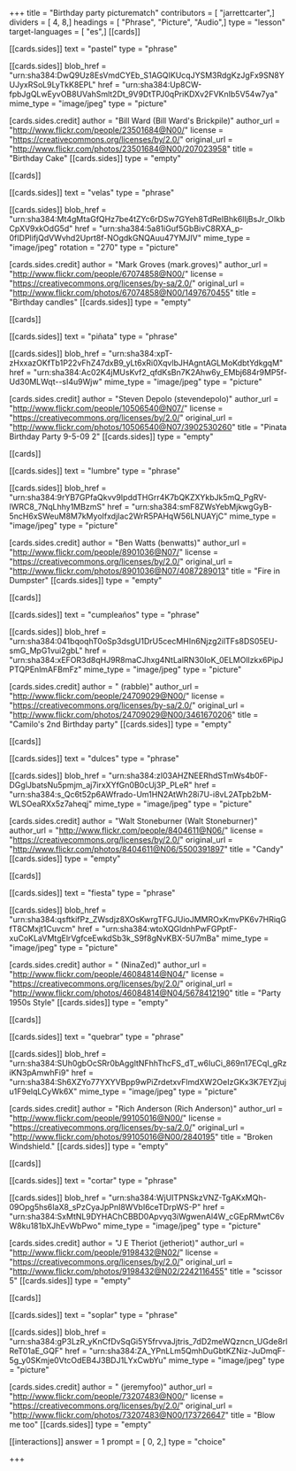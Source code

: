 +++
title = "Birthday party picturematch"
contributors = [ "jarrettcarter",]
dividers = [ 4, 8,]
headings = [ "Phrase", "Picture", "Audio",]
type = "lesson"
target-languages = [ "es",]
[[cards]]

[[cards.sides]]
text = "pastel"
type = "phrase"

[[cards.sides]]
blob_href = "urn:sha384:DwQ9Uz8EsVmdCYEb_S1AGQIKUcqJYSM3RdgKzJgFx9SN8YUJyxRSoL9LyTkK8EPL"
href = "urn:sha384:Up8CW-fpbJgQLwEyvOB8UVahSmlt2Dt_9V9DtTPJ0qPriKDXv2FVKnIb5V54w7ya"
mime_type = "image/jpeg"
type = "picture"

[cards.sides.credit]
author = "Bill Ward (Bill Ward's Brickpile)"
author_url = "http://www.flickr.com/people/23501684@N00/"
license = "https://creativecommons.org/licenses/by/2.0/"
original_url = "http://www.flickr.com/photos/23501684@N00/207023958"
title = "Birthday Cake"
[[cards.sides]]
type = "empty"

[[cards]]

[[cards.sides]]
text = "velas"
type = "phrase"

[[cards.sides]]
blob_href = "urn:sha384:Mt4gMtaGfQHz7be4tZYc6rDSw7GYeh8TdReIBhk6lIjBsJr_OIkbCpXV9xkOdG5d"
href = "urn:sha384:5a81iGuf5GbBivC8RXA_p-0fIDPlifjQdVWvhd2Uprt8f-NOgdkGNQAuu47YMJIV"
mime_type = "image/jpeg"
rotation = "270"
type = "picture"

[cards.sides.credit]
author = "Mark Groves (mark.groves)"
author_url = "http://www.flickr.com/people/67074858@N00/"
license = "https://creativecommons.org/licenses/by-sa/2.0/"
original_url = "http://www.flickr.com/photos/67074858@N00/1497670455"
title = "Birthday candles"
[[cards.sides]]
type = "empty"

[[cards]]

[[cards.sides]]
text = "piñata"
type = "phrase"

[[cards.sides]]
blob_href = "urn:sha384:xpT-zHxxazOKfTb1P22vFhZ47dxB9_yLt6xRi0XqvlbJHAgntAGLMoKdbtYdkgqM"
href = "urn:sha384:Ac02K4jMUsKvf2_qfdKsBn7K2Ahw6y_EMbj684r9MP5f-Ud30MLWqt--sI4u9Wjw"
mime_type = "image/jpeg"
type = "picture"

[cards.sides.credit]
author = "Steven Depolo (stevendepolo)"
author_url = "http://www.flickr.com/people/10506540@N07/"
license = "https://creativecommons.org/licenses/by/2.0/"
original_url = "http://www.flickr.com/photos/10506540@N07/3902530260"
title = "Pinata Birthday Party 9-5-09 2"
[[cards.sides]]
type = "empty"

[[cards]]

[[cards.sides]]
text = "lumbre"
type = "phrase"

[[cards.sides]]
blob_href = "urn:sha384:9rYB7GPfaQkvv9IpddTHGrr4K7bQKZXYkbJk5mQ_PgRV-lWRC8_7NqLhhy1MBzmS"
href = "urn:sha384:smF8ZWsYebMjkwgGyB-5ncH6xSWeuM8M7kMyoIfxdjIac2WrR5PAHqW56LNUAYjC"
mime_type = "image/jpeg"
type = "picture"

[cards.sides.credit]
author = "Ben Watts (benwatts)"
author_url = "http://www.flickr.com/people/8901036@N07/"
license = "https://creativecommons.org/licenses/by/2.0/"
original_url = "http://www.flickr.com/photos/8901036@N07/4087289013"
title = "Fire in Dumpster"
[[cards.sides]]
type = "empty"

[[cards]]

[[cards.sides]]
text = "cumpleaños"
type = "phrase"

[[cards.sides]]
blob_href = "urn:sha384:041bqoqhT0oSp3dsgU1DrU5cecMHIn6Njzg2ilTFs8DS05EU-smG_MpG1vui2gbL"
href = "urn:sha384:xEFOR3d8qHJ9R8maCJhxg4NtLalRN30IoK_0ELMOllzkx6PipJPTQPEnlmAFBmFz"
mime_type = "image/jpeg"
type = "picture"

[cards.sides.credit]
author = " (rabble)"
author_url = "http://www.flickr.com/people/24709029@N00/"
license = "https://creativecommons.org/licenses/by-sa/2.0/"
original_url = "http://www.flickr.com/photos/24709029@N00/3461670206"
title = "Camilo's 2nd Birthday party"
[[cards.sides]]
type = "empty"

[[cards]]

[[cards.sides]]
text = "dulces"
type = "phrase"

[[cards.sides]]
blob_href = "urn:sha384:zI03AHZNEERhdSTmWs4b0F-DGglJbatsNu5pmjm_aj7irxXYfGn0B0cUj3P_PLeR"
href = "urn:sha384:s_Qc6t52p6AWfrado-Um1HN2AtWh28i7U-i8vL2ATpb2bM-WLSOeaRXx5z7aheqj"
mime_type = "image/jpeg"
type = "picture"

[cards.sides.credit]
author = "Walt Stoneburner (Walt Stoneburner)"
author_url = "http://www.flickr.com/people/8404611@N06/"
license = "https://creativecommons.org/licenses/by/2.0/"
original_url = "http://www.flickr.com/photos/8404611@N06/5500391897"
title = "Candy"
[[cards.sides]]
type = "empty"

[[cards]]

[[cards.sides]]
text = "fiesta"
type = "phrase"

[[cards.sides]]
blob_href = "urn:sha384:qsftkifPz_ZWsdjz8XOsKwrgTFGJUioJMMROxKmvPK6v7HRiqGfT8CMxjt1Cuvcm"
href = "urn:sha384:wtoXQGldnhPwFGPptF-xuCoKLaVMtgElrVgfceEwkdSb3k_S9f8gNvKBX-5U7mBa"
mime_type = "image/jpeg"
type = "picture"

[cards.sides.credit]
author = " (NinaZed)"
author_url = "http://www.flickr.com/people/46084814@N04/"
license = "https://creativecommons.org/licenses/by/2.0/"
original_url = "http://www.flickr.com/photos/46084814@N04/5678412190"
title = "Party 1950s Style"
[[cards.sides]]
type = "empty"

[[cards]]

[[cards.sides]]
text = "quebrar"
type = "phrase"

[[cards.sides]]
blob_href = "urn:sha384:SUh0gbOcSRr0bAggltNFhhThcFS_dT_w6IuCi_869n17ECqI_gRziKN3pAmwhFi9"
href = "urn:sha384:Sh6XZYo77YXYVBpp9wPiZrdetxvFlmdXW2OeIzGKx3K7EYZjuju1F9elqLCyWk6X"
mime_type = "image/jpeg"
type = "picture"

[cards.sides.credit]
author = "Rich Anderson (Rich Anderson)"
author_url = "http://www.flickr.com/people/99105016@N00/"
license = "https://creativecommons.org/licenses/by-sa/2.0/"
original_url = "http://www.flickr.com/photos/99105016@N00/2840195"
title = "Broken Windshield."
[[cards.sides]]
type = "empty"

[[cards]]

[[cards.sides]]
text = "cortar"
type = "phrase"

[[cards.sides]]
blob_href = "urn:sha384:WjUITPNSkzVNZ-TgAKxMQh-09Opg5hs6IaX8_sPzCyaJpPnI8WVbI6ceTDrpWS-P"
href = "urn:sha384:SxMtNL9DYHAChCBBD0Apvyq3iWgwenAl4W_cGEpRMwtC6vW8ku181bXJhEvWbPwo"
mime_type = "image/jpeg"
type = "picture"

[cards.sides.credit]
author = "J E Theriot (jetheriot)"
author_url = "http://www.flickr.com/people/9198432@N02/"
license = "https://creativecommons.org/licenses/by/2.0/"
original_url = "http://www.flickr.com/photos/9198432@N02/2242116455"
title = "scissor 5"
[[cards.sides]]
type = "empty"

[[cards]]

[[cards.sides]]
text = "soplar"
type = "phrase"

[[cards.sides]]
blob_href = "urn:sha384:gP3LzR_yKnCfDvSqGi5Y5frvvaJjtris_7dD2meWQzncn_UGde8rlReT01aE_GQF"
href = "urn:sha384:ZA_YPnLLm5QmhDuGbtKZNiz-JuDmqF-5g_y0SKmje0VtcOdEB4J3BDJ1LYxCwbYu"
mime_type = "image/jpeg"
type = "picture"

[cards.sides.credit]
author = " (jeremyfoo)"
author_url = "http://www.flickr.com/people/73207483@N00/"
license = "https://creativecommons.org/licenses/by/2.0/"
original_url = "http://www.flickr.com/photos/73207483@N00/173726647"
title = "Blow me too"
[[cards.sides]]
type = "empty"

[[interactions]]
answer = 1
prompt = [ 0, 2,]
type = "choice"

+++
